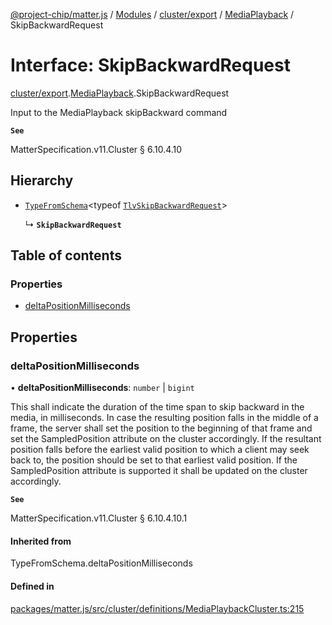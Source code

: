 [@project-chip/matter.js](../README.md) / [Modules](../modules.md) / [cluster/export](../modules/cluster_export.md) / [MediaPlayback](../modules/cluster_export.MediaPlayback.md) / SkipBackwardRequest

# Interface: SkipBackwardRequest

[cluster/export](../modules/cluster_export.md).[MediaPlayback](../modules/cluster_export.MediaPlayback.md).SkipBackwardRequest

Input to the MediaPlayback skipBackward command

**`See`**

MatterSpecification.v11.Cluster § 6.10.4.10

## Hierarchy

- [`TypeFromSchema`](../modules/tlv_export.md#typefromschema)\<typeof [`TlvSkipBackwardRequest`](../modules/cluster_export.MediaPlayback.md#tlvskipbackwardrequest)\>

  ↳ **`SkipBackwardRequest`**

## Table of contents

### Properties

- [deltaPositionMilliseconds](cluster_export.MediaPlayback.SkipBackwardRequest.md#deltapositionmilliseconds)

## Properties

### deltaPositionMilliseconds

• **deltaPositionMilliseconds**: `number` \| `bigint`

This shall indicate the duration of the time span to skip backward in the media, in milliseconds. In case
the resulting position falls in the middle of a frame, the server shall set the position to the beginning of
that frame and set the SampledPosition attribute on the cluster accordingly. If the resultant position falls
before the earliest valid position to which a client may seek back to, the position should be set to that
earliest valid position. If the SampledPosition attribute is supported it shall be updated on the cluster
accordingly.

**`See`**

MatterSpecification.v11.Cluster § 6.10.4.10.1

#### Inherited from

TypeFromSchema.deltaPositionMilliseconds

#### Defined in

[packages/matter.js/src/cluster/definitions/MediaPlaybackCluster.ts:215](https://github.com/project-chip/matter.js/blob/0c058ae17fdba4c0b89b8b13c309011d51782299/packages/matter.js/src/cluster/definitions/MediaPlaybackCluster.ts#L215)
